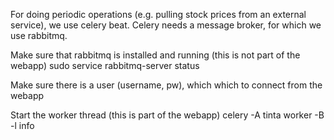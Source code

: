 For doing periodic operations (e.g. pulling stock prices from an external service), we use celery beat.
Celery needs a message broker, for which we use rabbitmq.

Make sure that rabbitmq is installed and running (this is not part of the webapp)
sudo service rabbitmq-server status

Make sure there is a user (username, pw), which which to connect from the webapp

Start the worker thread (this is part of the webapp)
    celery -A tinta worker -B -l info

